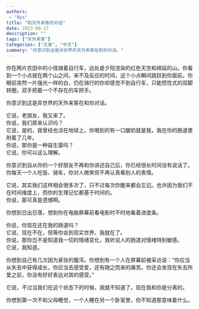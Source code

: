 ```yaml
---
authors:
 - "Nyx"
title: "和天外来客的对话"
date: 2023-09-17
description: ""
tags: ["天外来客"]
Categories: ["文章", "中文"]
summary: "你意识到这是异世界的天外来客在和你对话。"
---
```


你在两片农田中的小径骑着自行车，远处是夕阳渲染的红色天空和绵延的山。你看到一个小点就在两个山之间，来不及反应的时间，这个小点瞬间跳跃到你面前。你眼前突然一片强光一样的白，仍在骑行的你却感觉不到自行车，只能惯性式的双脚转圈，双手把着一个不存在的车把手。

你意识到这是异世界的天外来客在和你对话。

它说，老朋友，我又来了。\
你说，我们原来认识吗？\
它说，是的，我曾经也活在地球上。你喝到的有一口酸奶就是我，我在你的肠道里附着了几年。\
你说，那你是一种益生菌吗？\
它说，你可以这么理解。

你意识到自从你的一个好朋友不再和你讲述自己后，你已经很长时间没有说话了。你每天一个人吃饭、骑车，你对人微笑但不再认真看别人的表情。

它说，其实我们这样相会很多次了，只不过每次你醒来都会忘记。也许因为我们不在时间维度上，而你的生理记忆都基于时间的。\
你说，那可真是遗憾啊。

你想到日出日落，想到你在电脑屏幕前看电影时不时地看着进度条。

你说，你现在还在我的肠道吗？\
它说，现在不在，但等你会到现实世界，我就在了。\
你说，那你岂不是知道我一切的情绪变化，我听说人的肠道对情绪特别敏感。\
它说，我知道。

你想到自己有几次因为紧张的腹泻。你想到有一个人在屏幕前被采访说：“你应当从失去中获得成长，你应当去感受爱，还有随之而来的痛苦。你还会发现在失去所爱之前，你没有好好表达对其的感受。”


它说，不过当我们在这个状态下的时候，我就不知道了。现在我和你是分离的。

你想到第一次不和父母睡觉，一个人睡在另一个卧室里，你不知道那意味着什么。

